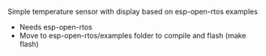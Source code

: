 Simple temperature sensor with display based on esp-open-rtos examples

- Needs esp-open-rtos
- Move to esp-open-rtos/examples folder to compile and flash (make flash)

